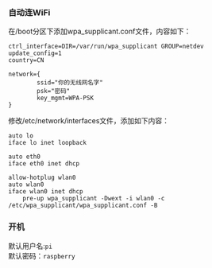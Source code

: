 ### 自动连WiFi
在/boot分区下添加wpa_supplicant.conf文件，内容如下：
```
ctrl_interface=DIR=/var/run/wpa_supplicant GROUP=netdev
update_config=1
country=CN
 
network={
        ssid="你的无线网名字"
        psk="密码"
        key_mgmt=WPA-PSK
}
```
修改/etc/network/interfaces文件，添加如下内容：
```
auto lo
iface lo inet loopback

auto eth0
iface eth0 inet dhcp

allow-hotplug wlan0
auto wlan0
iface wlan0 inet dhcp
    pre-up wpa_supplicant -Dwext -i wlan0 -c /etc/wpa_supplicant/wpa_supplicant.conf -B 
```
### 开机
默认用户名:`pi`<br/>
默认密码：`raspberry`
